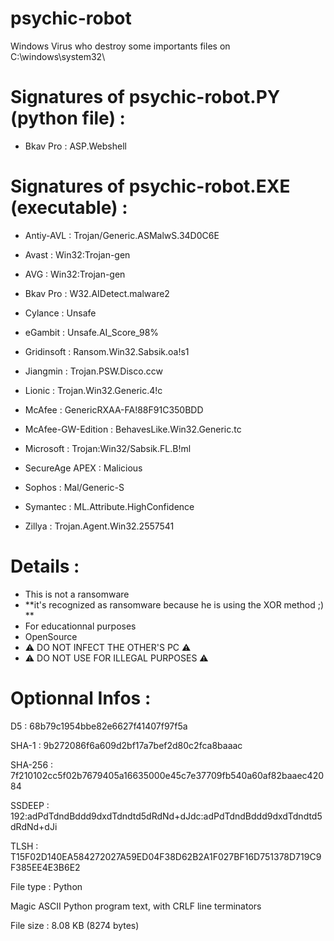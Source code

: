 # psychic-robot
Windows Virus who destroy some importants files on C:\windows\system32\


# Signatures of psychic-robot.PY (python file) :
   - Bkav Pro : ASP.Webshell


# Signatures of psychic-robot.EXE (executable) : 

- Antiy-AVL : Trojan/Generic.ASMalwS.34D0C6E

- Avast : Win32:Trojan-gen

- AVG : Win32:Trojan-gen

- Bkav Pro : W32.AIDetect.malware2

- Cylance : Unsafe

- eGambit : Unsafe.AI_Score_98%

- Gridinsoft : Ransom.Win32.Sabsik.oa!s1

- Jiangmin : Trojan.PSW.Disco.ccw

- Lionic : Trojan.Win32.Generic.4!c

- McAfee : GenericRXAA-FA!88F91C350BDD

- McAfee-GW-Edition : BehavesLike.Win32.Generic.tc

- Microsoft : Trojan:Win32/Sabsik.FL.B!ml

- SecureAge APEX : Malicious

- Sophos : Mal/Generic-S

- Symantec : ML.Attribute.HighConfidence

- Zillya : Trojan.Agent.Win32.2557541

# Details :
- This is not a ransomware 
- **it's recognized as ransomware because he is using the XOR method ;) **
- For educationnal purposes
- OpenSource 
- ⚠️ DO NOT INFECT THE OTHER'S PC ⚠️
- ⚠️ DO NOT USE FOR ILLEGAL PURPOSES ⚠️

# Optionnal Infos :
 D5 : 68b79c1954bbe82e6627f41407f97f5a

   SHA-1 : 9b272086f6a609d2bf17a7bef2d80c2fca8baaac

   SHA-256 : 7f210102cc5f02b7679405a16635000e45c7e37709fb540a60af82baaec42084

   SSDEEP : 192:adPdTdndBddd9dxdTdndtd5dRdNd+dJdc:adPdTdndBddd9dxdTdndtd5dRdNd+dJi

   TLSH : T15F02D140EA584272027A59ED04F38D62B2A1F027BF16D751378D719C9F385EE4E3B6E2

   File type : Python

   Magic ASCII Python program text, with CRLF line terminators

   File size : 8.08 KB (8274 bytes) 
